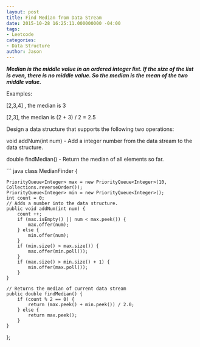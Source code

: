 ```yaml
---
layout: post
title: Find Median from Data Stream
date: 2015-10-28 16:25:11.000000000 -04:00
tags:
- Leetcode
categories:
- Data Structure
author: Jason
---
```

<p><strong><em>Median is the middle value in an ordered integer list. If the size of the list is even, there is no middle value. So the median is the mean of the two middle value.</em></strong></p>


<p>Examples:</p>
[2,3,4] , the median is 3</p>
<p>[2,3], the median is (2 + 3) / 2 = 2.5</p>
<p>Design a data structure that supports the following two operations:</p>
<p>void addNum(int num) - Add a integer number from the data stream to the data structure.</p>
double findMedian() - Return the median of all elements so far.</p>
``` java
class MedianFinder {
    
    PriorityQueue<Integer> max = new PriorityQueue<Integer>(10, Collections.reverseOrder());
    PriorityQueue<Integer> min = new PriorityQueue<Integer>();
    int count = 0;
    // Adds a number into the data structure.
    public void addNum(int num) {
        count ++;
        if (max.isEmpty() || num < max.peek()) {
            max.offer(num);
        } else {
            min.offer(num);
        }
        if (min.size() > max.size()) {
            max.offer(min.poll());
        }
        if (max.size() > min.size() + 1) {
            min.offer(max.poll());
        }
    }

    // Returns the median of current data stream
    public double findMedian() {
        if (count % 2 == 0) {
            return (max.peek() + min.peek()) / 2.0;
        } else {
            return max.peek();
        }
    }
};
```
